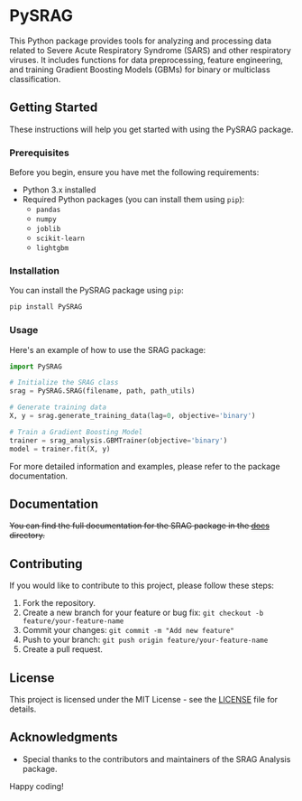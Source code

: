 # PySRAG

This Python package provides tools for analyzing and processing data related to Severe Acute Respiratory Syndrome (SARS) and other respiratory viruses. It includes functions for data preprocessing, feature engineering, and training Gradient Boosting Models (GBMs) for binary or multiclass classification.

## Getting Started

These instructions will help you get started with using the PySRAG package.

### Prerequisites

Before you begin, ensure you have met the following requirements:

- Python 3.x installed
- Required Python packages (you can install them using `pip`):
  - `pandas`
  - `numpy`
  - `joblib`
  - `scikit-learn`
  - `lightgbm`

### Installation

You can install the PySRAG package using `pip`:

```bash
pip install PySRAG
```

### Usage

Here's an example of how to use the SRAG package:

```python
import PySRAG

# Initialize the SRAG class
srag = PySRAG.SRAG(filename, path, path_utils)

# Generate training data
X, y = srag.generate_training_data(lag=0, objective='binary')

# Train a Gradient Boosting Model
trainer = srag_analysis.GBMTrainer(objective='binary')
model = trainer.fit(X, y)
```

For more detailed information and examples, please refer to the package documentation.

## Documentation

~~You can find the full documentation for the SRAG package in the [docs](docs/) directory.~~

## Contributing

If you would like to contribute to this project, please follow these steps:

1. Fork the repository.
2. Create a new branch for your feature or bug fix: `git checkout -b feature/your-feature-name`
3. Commit your changes: `git commit -m "Add new feature"`
4. Push to your branch: `git push origin feature/your-feature-name`
5. Create a pull request.

## License

This project is licensed under the MIT License - see the [LICENSE](LICENSE) file for details.

## Acknowledgments

- Special thanks to the contributors and maintainers of the SRAG Analysis package.

Happy coding!
